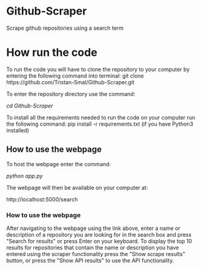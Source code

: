 # Github-Scraper
Scrape github repositories using a search term

<h1>How run the code</h1>
To run the code you will have to clone the repository to your computer by entering the following command into terminal:
git clone https://github.com/Tristan-Smal/Github-Scraper.git

To enter the repository directory use the command:

_cd Github-Scraper_

To install all the requirements needed to run the code on your computer run the following command:
pip install -r requirements.txt (if you have Python3 installed)

<h2>How to use the webpage</h2>
To host the webpage enter the command:


_python app.py_

The webpage will then be available on your computer at:

http://localhost:5000/search

<h3>How to use the webpage</h3>
After navigating to the webpage using the link above, enter a name or description of a repository you are looking for in the search box and press "Search for results" or press Enter on your keyboard. To display the top 10 results for repositories that contain the name or description you have entered using the scraper functionality press the "Show scrape results" button, or press the "Show API results" to use the API functionality.
